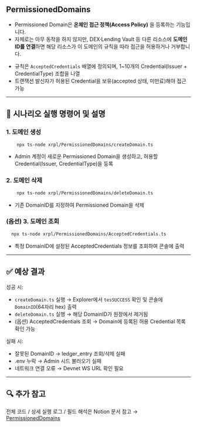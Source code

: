 ## PermissionedDomains

* Permissioned Domain은 **온체인 접근 정책(Access Policy)** 을 등록하는 기능입니다.  
* 자체로는 아무 동작을 하지 않지만, DEX·Lending Vault 등 다른 리소스에 **도메인 ID를 연결**하면 해당 리소스가 이 도메인의 규칙을 따라 접근을 허용하거나 거부합니다.  

- 규칙은 `AcceptedCredentials` 배열에 정의되며, 1~10개의 Credential(Issuer + CredentialType) 조합을 나열  
- 트랜잭션 발신자가 허용된 Credential을 보유(accepted 상태, 미만료)해야 접근 가능  

---

## 🎯 시나리오 실행 명령어 및 설명  

### 1. 도메인 생성
```bash
    npx ts-node xrpl/PermissionedDomains/createDomain.ts
```
* Admin 계정이 새로운 Permissioned Domain을 생성하고, 허용할 Credential(Issuer, CredentialType)을 등록  

### 2. 도메인 삭제
```bash
    npx ts-node xrpl/PermissionedDomains/deleteDomain.ts  
```
* 기존 DomainID를 지정하여 Permissioned Domain을 삭제  

### (옵션) 3. 도메인 조회
```bash
  npx ts-node xrpl/PermissionedDomains/AcceptedCredentials.ts  
```
* 특정 DomainID에 설정된 AcceptedCredentials 정보를 조회하여 콘솔에 출력  

---

## ✅ 예상 결과
성공 시:

* `createDomain.ts` 실행 → Explorer에서 `tesSUCCESS` 확인 및 콘솔에 `DomainID`(64자리 hex) 출력  
* `deleteDomain.ts` 실행 → 해당 DomainID가 원장에서 제거됨  
* (옵션) AcceptedCredentials 조회 → Domain에 등록된 허용 Credential 목록 확인 가능  

실패 시:

* 잘못된 DomainID → ledger_entry 조회/삭제 실패  
* .env 누락 → Admin 시드 불러오기 실패  
* 네트워크 연결 오류 → Devnet WS URL 확인 필요  

---

## 🔍 추가 참고
전체 코드 / 상세 실행 로그 / 필드 해석은 Notion 문서 참고 → [PermissionedDomains](https://catalyze-research.notion.site/PermissionedDomains-241898c680bf8003a61aee9d1f87244c?source=copy_link)
